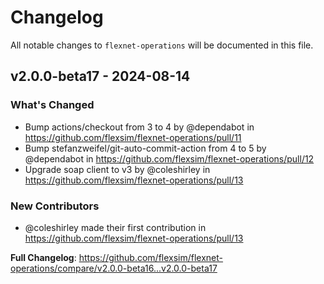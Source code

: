 # Changelog

All notable changes to `flexnet-operations` will be documented in this file.

## v2.0.0-beta17 - 2024-08-14

### What's Changed

* Bump actions/checkout from 3 to 4 by @dependabot in https://github.com/flexsim/flexnet-operations/pull/11
* Bump stefanzweifel/git-auto-commit-action from 4 to 5 by @dependabot in https://github.com/flexsim/flexnet-operations/pull/12
* Upgrade soap client to v3 by @coleshirley in https://github.com/flexsim/flexnet-operations/pull/13

### New Contributors

* @coleshirley made their first contribution in https://github.com/flexsim/flexnet-operations/pull/13

**Full Changelog**: https://github.com/flexsim/flexnet-operations/compare/v2.0.0-beta16...v2.0.0-beta17
